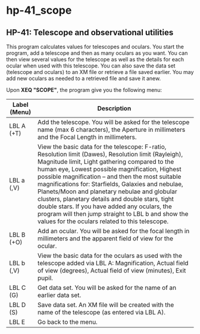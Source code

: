 # hp-41_scope
## HP-41: Telescope and observational utilities

This program calculates values for telescopes and oculars. You start the program, add a telescope and then as many oculars as you want. You can then view several values for the telescope as well as the details for each ocular when used with this telescope. You can also save the data set (telescope and oculars) to an XM file or retrieve a file saved earlier. You may add new oculars as needed to a retrieved file and save it anew.

Upon **XEQ "SCOPE"**, the program give you the following menu:

Label (Menu)	|Description
----------------|-----------
LBL A (+T)	|Add the telescope. You will be asked for the telescope name (max 6 characters), the Aperture in millimeters and the Focal Length in millimeters.
LBL a (,V)	|View the basic data for the telescope: F-ratio, Resolution limit (Dawes), Resolution limit (Rayleigh), Magnitude limit, Light gathering compared to the human eye, Lowest possible magnification, Highest possible magnification – and then the most suitable magnifications for: Starfields, Galaxies and nebulae, Planets/Moon and planetary nebulae and globular clusters, planetary details and double stars, tight double stars. If you have added any oculars, the program will then jump straight to LBL b and show the values for the oculars related to this telescope.
LBL B (+O)	|Add an ocular. You will be asked for the focal length in millimeters and the apparent field of view for the ocular.
LBL b (,V)	|View the basic data for the oculars as used with the telescope added via LBL A: Magnification, Actual field of view (degrees), Actual field of view (minutes), Exit pupil.
LBL C (G)	|Get data set. You will be asked for the name of an earlier data set.
LBL D (S)	|Save data set. An XM file will be created with the name of the telescope (as entered via LBL A).
LBL E	|Go back to the menu.
